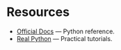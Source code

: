 # Resources
- [Official Docs](https://docs.python.org/3/) — Python reference.
- [Real Python](https://realpython.com/) — Practical tutorials.
